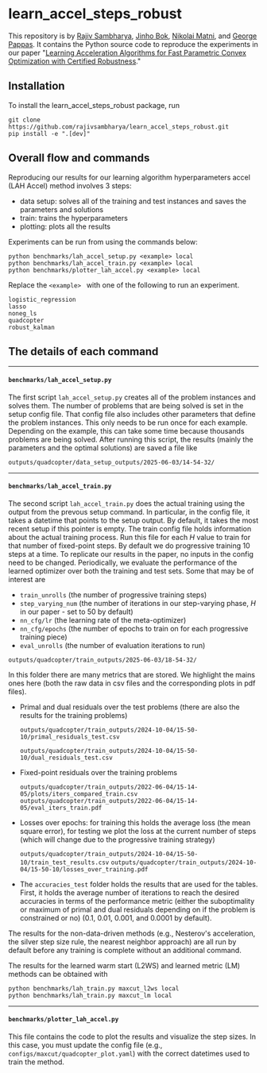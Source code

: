 # learn_accel_steps_robust

This repository is by
[Rajiv Sambharya](https://rajivsambharya.github.io/), [Jinho Bok](https://stellato.io/), [Nikolai Matni](https://nikolaimatni.github.io/), and [George Pappas](https://www.georgejpappas.org/).
It contains the Python source code to reproduce the experiments in our paper
"[Learning Acceleration Algorithms for Fast Parametric Convex Optimization with Certified Robustness](https://arxiv.org/abs/2507.16264)."

## Installation
To install the learn_accel_steps_robust package, run
```
git clone https://github.com/rajivsambharya/learn_accel_steps_robust.git
pip install -e ".[dev]"
```

## Overall flow and commands
Reproducing our results for our learning algorithm hyperparameters accel (LAH Accel) method involves 3 steps:
- data setup: solves all of the training and test instances and saves the parameters and solutions
- train: trains the hyperparameters
- plotting:  plots all the results

Experiments can be run from using the commands below:
```
python benchmarks/lah_accel_setup.py <example> local
python benchmarks/lah_accel_train.py <example> local
python benchmarks/plotter_lah_accel.py <example> local
```

Replace the ```<example> ``` with one of the following to run an experiment.
```
logistic_regression
lasso
noneg_ls
quadcopter
robust_kalman
```

## The details of each command

***
#### ```benchmarks/lah_accel_setup.py```

The first script ```lah_accel_setup.py``` creates all of the problem instances and solves them.
The number of problems that are being solved is set in the setup config file.
That config file also includes other parameters that define the problem instances. 
This only needs to be run once for each example.
Depending on the example, this can take some time because thousands problems are being solved.
After running this script, the results (mainly the parameters and the optimal solutions) are saved a file like
```
outputs/quadcopter/data_setup_outputs/2025-06-03/14-54-32/
```

***
#### ```benchmarks/lah_accel_train.py```

The second script ```lah_accel_train.py``` does the actual training using the output from the prevous setup command.
In particular, in the config file, it takes a datetime that points to the setup output.
By default, it takes the most recent setup if this pointer is empty.
The train config file holds information about the actual training process.
Run this file for each $H$ value to train for that number of fixed-point steps.
By default we do progressive training $10$ steps at a time.
To replicate our results in the paper, no inputs in the config need to be changed.
Periodically, we evaluate the performance of the learned optimizer over both the training and test sets.
Some that may be of interest are
- ```train_unrolls``` (the number of progressive training steps)
- ```step_varying_num``` (the number of iterations in our step-varying phase, $H$ in our paper - set to $50$ by default)
- ```nn_cfg/lr``` (the learning rate of the meta-optimizer)
- ```nn_cfg/epochs``` (the number of epochs to train on for each progressive training piece)
- ```eval_unrolls``` (the number of evaluation iterations to run)

```
outputs/quadcopter/train_outputs/2025-06-03/18-54-32/
```
In this folder there are many metrics that are stored.
We highlight the mains ones here (both the raw data in csv files and the corresponding plots in pdf files).


- Primal and dual residuals over the test problems (there are also the results for the training problems)

    ```outputs/quadcopter/train_outputs/2024-10-04/15-50-10/primal_residuals_test.csv```

    ```outputs/quadcopter/train_outputs/2024-10-04/15-50-10/dual_residuals_test.csv```

- Fixed-point residuals over the training problems 

    ```outputs/quadcopter/train_outputs/2022-06-04/15-14-05/plots/iters_compared_train.csv```
    ```outputs/quadcopter/train_outputs/2022-06-04/15-14-05/eval_iters_train.pdf```

- Losses over epochs: for training this holds the average loss (the mean square error), for testing we plot the loss at the current number of steps (which will change due to the progressive training strategy)

    ```outputs/quadcopter/train_outputs/2024-10-04/15-50-10/train_test_results.csv```
    ```outputs/quadcopter/train_outputs/2024-10-04/15-50-10/losses_over_training.pdf```

- The ```accuracies_test``` folder holds the results that are used for the tables. First, it holds the average number of iterations to reach the desired accuracies in terms of the performance metric (either the suboptimality or maximum of primal and dual residuals depending on if the problem is constrained or no) ($0.1$, $0.01$, $0.001$, and $0.0001$ by default).


The results for the non-data-driven methods (e.g., Nesterov's acceleration, the silver step size rule, the nearest neighbor approach) are all run by default before any training is complete without an additional command.

The results for the learned warm start (L2WS) and learned metric (LM) methods can be obtained with
```
python benchmarks/lah_train.py maxcut_l2ws local
python benchmarks/lah_train.py maxcut_lm local
```


***
#### ```benchmarks/plotter_lah_accel.py```
This file contains the code to plot the results and visualize the step sizes.
In this case, you must update the config file (e.g., ```configs/maxcut/quadcopter_plot.yaml```) with the correct datetimes used to train the method.